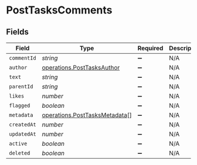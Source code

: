 # PostTasksComments


## Fields

| Field                                                                          | Type                                                                           | Required                                                                       | Description                                                                    |
| ------------------------------------------------------------------------------ | ------------------------------------------------------------------------------ | ------------------------------------------------------------------------------ | ------------------------------------------------------------------------------ |
| `commentId`                                                                    | *string*                                                                       | :heavy_minus_sign:                                                             | N/A                                                                            |
| `author`                                                                       | [operations.PostTasksAuthor](../../models/operations/posttasksauthor.md)       | :heavy_minus_sign:                                                             | N/A                                                                            |
| `text`                                                                         | *string*                                                                       | :heavy_minus_sign:                                                             | N/A                                                                            |
| `parentId`                                                                     | *string*                                                                       | :heavy_minus_sign:                                                             | N/A                                                                            |
| `likes`                                                                        | *number*                                                                       | :heavy_minus_sign:                                                             | N/A                                                                            |
| `flagged`                                                                      | *boolean*                                                                      | :heavy_minus_sign:                                                             | N/A                                                                            |
| `metadata`                                                                     | [operations.PostTasksMetadata](../../models/operations/posttasksmetadata.md)[] | :heavy_minus_sign:                                                             | N/A                                                                            |
| `createdAt`                                                                    | *number*                                                                       | :heavy_minus_sign:                                                             | N/A                                                                            |
| `updatedAt`                                                                    | *number*                                                                       | :heavy_minus_sign:                                                             | N/A                                                                            |
| `active`                                                                       | *boolean*                                                                      | :heavy_minus_sign:                                                             | N/A                                                                            |
| `deleted`                                                                      | *boolean*                                                                      | :heavy_minus_sign:                                                             | N/A                                                                            |